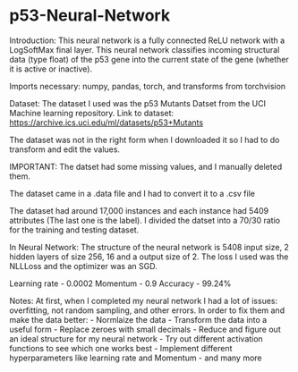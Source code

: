 # p53-Neural-Network

Introduction:
This neural network is a fully connected ReLU network with a LogSoftMax final layer. This neural network classifies incoming structural data (type float) of the p53 gene into the current state of the gene (whether it is active or inactive).

Imports necessary:
numpy, pandas, torch, and transforms from torchvision

Dataset:
The dataset I used was the p53 Mutants Datset from the UCI Machine learning repository.
Link to dataset: https://archive.ics.uci.edu/ml/datasets/p53+Mutants

The dataset was not in the right form when I downloaded it so I had to do transform and edit the values.

IMPORTANT: The datset had some missing values, and I manually deleted them.

The dataset came in a .data file and I had to convert it to a .csv file

The dataset had around 17,000 instances and each instance had 5409 attributes (The last one is the label).
I divided the datset into a 70/30 ratio for the training and testing dataset.

In Neural Network:
The structure of the neural network is 5408 input size, 2 hidden layers of size 256, 16 and a output size of 2.
The loss I used was the NLLLoss and the optimizer was an SGD.

Learning rate - 0.0002
Momentum - 0.9
Accuracy - 99.24%

Notes:
At first, when I completed my neural network I had a lot of issues: overfitting, not random sampling, and other errors.
In order to fix them and make the data better:
    - Normlaize the data
    - Transform the data into a useful form
    - Replace zeroes with small decimals
    - Reduce and figure out an ideal structure for my neural network
    - Try out different activation functions to see which one works best
    - Implement different hyperparameters like learning rate and Momentum
    - and many more




